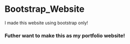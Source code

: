# Bootstrap_Website
I made this website using bootstrap only!
<h3>Futher want to make this as my portfolio website!</h3>
